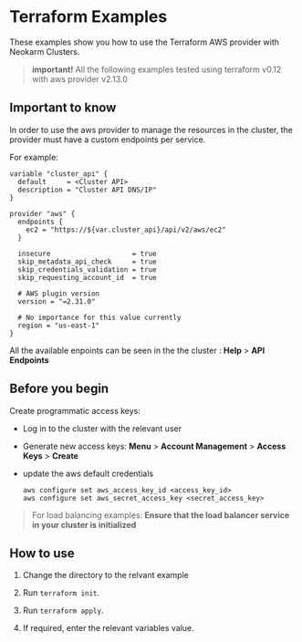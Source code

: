 # Terraform Examples

These examples show you how to use the Terraform AWS provider with Neokarm Clusters.

> **important!** All the following examples tested using terraform v0.12 with aws provider v2.13.0

## Important to know

In order to use the aws provider to manage the resources in the cluster, the provider must have a custom endpoints per service.

For example:

```
variable "cluster_api" {
  default     = <Cluster API>
  description = "Cluster API DNS/IP"
}

provider "aws" {
  endpoints {
    ec2 = "https://${var.cluster_api}/api/v2/aws/ec2"
  }

  insecure                    = true
  skip_metadata_api_check     = true
  skip_credentials_validation = true
  skip_requesting_account_id  = true

  # AWS plugin version
  version = "=2.31.0"

  # No importance for this value currently
  region = "us-east-1"
}
```

All the available enpoints can be seen in the the cluster : **Help** > **API Endpoints**

## Before you begin

Create programmatic access keys:

* Log in to the cluster with the relevant user

* Generate new access keys: **Menu** > **Account Management** > **Access Keys** > **Create**

* update the aws default credentials

    ```
    aws configure set aws_access_key_id <access_key_id>
    aws configure set aws_secret_access_key <secret_access_key>
    ```
> For load balancing examples: **Ensure that the load balancer service in your cluster is initialized**

## How to use

1. Change the directory to the relvant example

2. Run `terraform init`.

3. Run `terraform apply`.

4. If required, enter the relevant variables value.
